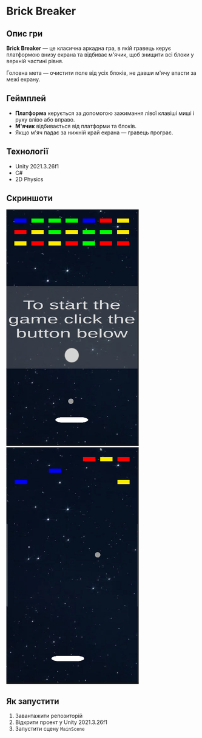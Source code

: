 # Brick Breaker

## Опис гри
**Brick Breaker** — це класична аркадна гра, в якій гравець керує платформою внизу екрана та відбиває м'ячик, щоб знищити всі блоки у верхній частині рівня.  

Головна мета — очистити поле від усіх блоків, не давши м'ячу впасти за межі екрану.  

## Геймплей
- **Платформа** керується за допомогою зажимання лівої клавіші миші і руху вліво або вправо.  
- **М'ячик** відбивається від платформи та блоків.  
- Якщо м'яч падає за нижній край екрана — гравець програє.  

## Технології
- Unity 2021.3.26f1
- C#  
- 2D Physics  

## Скриншоти
![Головне меню](Assets/Screenshots/InitialState.png)  
![Геймплей](Assets/Screenshots/PartiallyCompletedState.png)  

## Як запустити
1. Завантажити репозиторій
2. Відкрити проект у Unity 2021.3.26f1
3. Запустити сцену `MainScene`
